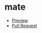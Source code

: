 # mate
- [Preview](https://karinaKudatska.github.io/mate/)
- [Pull Request](https://github.com/karinaKudatska/mate/pull/1/files)